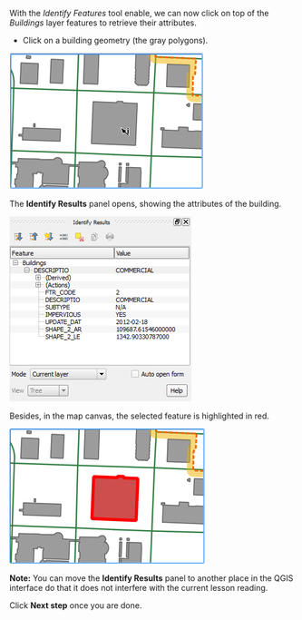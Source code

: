 With the *Identify Features* tool enable, we can now click on top of
the *Buildings* layer features to retrieve their attributes.

- Click on a building geometry (the gray polygons).

![click_building.png](click_building.png)

The **Identify Results** panel opens, showing the attributes of the
building.

![identify_results_building.png](identify_results_building.png)

Besides, in the map canvas, the selected feature is highlighted in red.

![building_identified.png](building_identified.png)

**Note:** You can move the **Identify Results** panel to another place
in the QGIS interface do that it does not interfere with the current lesson
reading.

Click **Next step** once you are done.